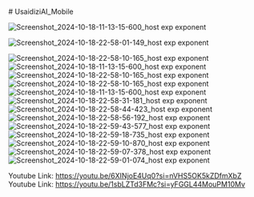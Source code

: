 
#   U s a i d i z i A I _ M o b i l e 


![Screenshot_2024-10-18-11-13-15-600_host exp exponent](https://github.com/user-attachments/assets/8d0971ac-0bee-4d7f-aba1-430323336b20)



![Screenshot_2024-10-18-22-58-01-149_host exp exponent](https://github.com/user-attachments/assets/b4147137-b897-4a33-a3f3-68a7f7b201eb)


![Screenshot_2024-10-18-22-58-10-165_host exp exponent](https://github.com/user-attachments/assets/4a28b5e1-c668-44b0-878f-e60f64ece7f9)
![Screenshot_2024-10-18-11-13-15-600_host exp exponent](https://github.com/user-attachments/assets/4db5c3b3-47f8-437d-a3b5-acbf9d890eea)
 ![Screenshot_2024-10-18-22-58-10-165_host exp exponent](https://github.com/user-attachments/assets/1c064a73-9ed4-4a61-bae0-dada05e54b35)
![Screenshot_2024-10-18-22-58-10-165_host exp exponent](https://github.com/user-attachments/assets/556ce6c1-1fe0-4270-84b3-f18c76ea13b6)
![Screenshot_2024-10-18-11-13-15-600_host exp exponent](https://github.com/user-attachments/assets/b2c6d622-9eb9-41a6-91a0-aa8d0e1010dc)
![Screenshot_2024-10-18-22-58-31-181_host exp exponent](https://github.com/user-attachments/assets/cac43a63-e7df-4623-961c-8c2748eb7ff0)
![Screenshot_2024-10-18-22-58-44-423_host exp exponent](https://github.com/user-attachments/assets/6a1e7b81-6482-471f-b885-43b6c4ac4446)
![Screenshot_2024-10-18-22-58-56-192_host exp exponent](https://github.com/user-attachments/assets/ac820839-b4b4-4c1a-b855-34bd34098c36)
![Screenshot_2024-10-18-22-59-43-577_host exp exponent](https://github.com/user-attachments/assets/4dd0259a-b1de-45c3-9a95-55651c65cce4)
![Screenshot_2024-10-18-22-59-18-735_host exp exponent](https://github.com/user-attachments/assets/b5bef86f-b598-46e6-a452-eaa08b86a1a1)
![Screenshot_2024-10-18-22-59-10-870_host exp exponent](https://github.com/user-attachments/assets/eaa07692-441e-47b1-958f-06dc89c1b17b)
![Screenshot_2024-10-18-22-59-07-378_host exp exponent](https://github.com/user-attachments/assets/bd9f45e3-052f-4288-99bf-b4fe5598e9d4)
![Screenshot_2024-10-18-22-59-01-074_host exp exponent](https://github.com/user-attachments/assets/47730b89-39df-4d40-858b-56289d5837da)

Youtube Link:  https://youtu.be/6XINjoE4Uq0?si=nVHS5OK5kZDfmXbZ
Youtube Link:  https://youtu.be/1sbLZTd3FMc?si=yFGGL44MouPM10Mv


